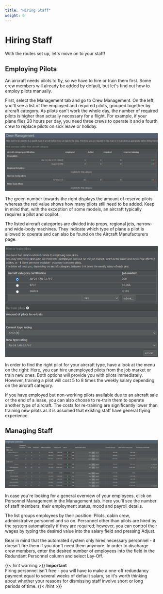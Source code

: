 ```yaml
---
title: "Hiring Staff"
weight: 6
---
```


# Hiring Staff

With the routes set up, let's move on to your staff!

## Employing Pilots

An aircraft needs pilots to fly, so we have to hire or train them first. Some crew members will already be added by default, but let's find out how to employ pilots manually.

First, select the Management tab and go to Crew Management. On the left, you'll see a list of the employed and required pilots, grouped together by aircraft category. As pilots can't work the whole day, the number of required pilots is higher than actually necessary for a flight. For example, if your plane flies 20 hours per day, you need three crews to operate it and a fourth crew to replace pilots on sick leave or holiday. 

![Details on Pilots](crew_01.png "Details on Pilots")

The green number towards the right displays the amount of reserve pilots whereas the red value shows how many pilots still need to be added. Keep in mind that, with the exception of some models, an aircraft typically requires a pilot and copilot.

The listed aircraft categories are divided into props, regional jets, narrow- and wide-body machines. They indicate which type of plane a pilot is allowed to operate and can also be found on the Aircraft Manufacturers page.

![Hiring and Training Options](hire_01.png "Hiring and Training Options")

In order to find the right pilot for your aircraft type, have a look at the menu on the right: Here, you can hire unemployed pilots from the job market or train new ones. Both options will provide you with pilots immediately. However, training a pilot will cost 5 to 8 times the weekly salary depending on the aircraft category.

If you have employed but non-working pilots available due to an aircraft sale or the end of a lease, you can also choose to re-train them to operate another type of aircraft. The costs for re-training are significantly lower than training new pilots as it is assumed that existing staff have general flying experience.

## Managing Staff

![Employee Overview](employees_01.png "Employee Overview")

In case you're looking for a general overview of your employees, click on Personnel Management in the Management tab. Here you'll see the number of staff members, their employment status, mood and payroll details.

The list groups employees by their position: Pilots, cabin crew, administrative personnel and so on. Personnel other than pilots are hired by the system automatically if they are required; however, you can control their wages by typing the desired value into the salary field and pressing Adjust.

Bear in mind that the automated system only hires necessary personnel - it doesn't fire them if you don't need them anymore. In order to discharge crew members, enter the desired number of employees into the field in the Redundant Personnel column and select Lay-Off.

{{< hint warning >}}
**Important**  
Firing personnel isn't free - you will have to make a one-off redundancy payment equal to several weeks of default salary, so it's worth thinking about whether your reasons for dismissing staff involve short or long periods of time.
{{< /hint >}}
